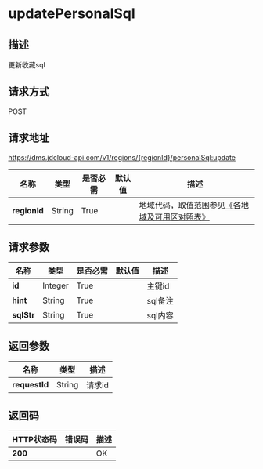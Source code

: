 # updatePersonalSql


## 描述
更新收藏sql

## 请求方式
POST

## 请求地址
https://dms.jdcloud-api.com/v1/regions/{regionId}/personalSql:update

|名称|类型|是否必需|默认值|描述|
|---|---|---|---|---|
|**regionId**|String|True| |地域代码，取值范围参见[《各地域及可用区对照表》](../Enum-Definitions/Regions-AZ.md)|

## 请求参数
|名称|类型|是否必需|默认值|描述|
|---|---|---|---|---|
|**id**|Integer|True| |主键id|
|**hint**|String|True| |sql备注|
|**sqlStr**|String|True| |sql内容|


## 返回参数
|名称|类型|描述|
|---|---|---|
|**requestId**|String|请求id|


## 返回码
|HTTP状态码|错误码|描述|
|---|---|---|
|**200**||OK|

